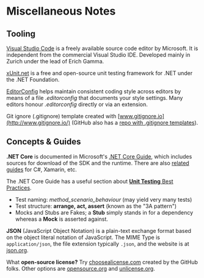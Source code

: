 
Miscellaneous Notes
===================


Tooling
-------

[Visual Studio Code][vscode] is a freely available source code editor 
by Microsoft. It is independent from the commercial Visual Studio IDE. 
Developed mainly in Zurich under the lead of Erich Gamma.

[xUnit.net][xunit] is a free and open-source unit testing framework 
for .NET under the .NET Foundation. 

[EditorConfig][edconf] helps maintain consistent coding style across editors 
by means of a file *.editorconfig* that documents your style settings. 
Many editors honour *.editorconfig* directly or via an extension.

Git ignore (.gitignore) template created with 
[www.gitignore.io](http://www.gitignore.io/) (GitHub also has 
a [repo with .gitignore templates](https://github.com/github/gitignore)).


Concepts & Guides
-----------------

**.NET Core** is documented in Microsoft's [.NET Core Guide][core], 
which includes sources for download of the SDK and the runtime.
There are also [related guides][dotnet] for C#, Xamarin, etc.

The .NET Core Guide has a useful section about 
[**Unit Testing** Best Practices](https://docs.microsoft.com/en-us/dotnet/core/testing/unit-testing-best-practices).

 - Test naming: *method_scenario_behaviour* (may yield very many tests)
 - Test structure: **arrange, act, assert** (known as the "3A pattern")
 - Mocks and Stubs are Fakes; 
   a **Stub** simply stands in for a dependency
   whereas a **Mock** is asserted against.

**JSON** (JavaScript Object Notation) is a plain-text exchange format
based on the object literal notation of JavaScript. The MIME Type
is `application/json`, the file extension typically `.json`, and
the website is at [json.org][json].

What **open-source license?** 
Try [choosealicense.com](https://choosealicense.com/)
created by the GitHub folks.
Other options are [opensource.org](https://opensource.org/) 
and [unlicense.org](https://unlicense.org/).


[vscode]: https://code.visualstudio.com/
[xunit]: https://xunit.net/
[edconf]: https://editorconfig.org/

[dotnet]: https://docs.microsoft.com/en-us/dotnet/
[core]: https://docs.microsoft.com/en-us/dotnet/core/
[json]: https://json.org/
